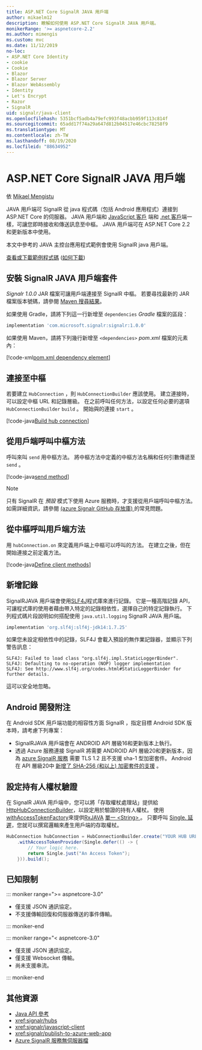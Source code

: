 ```yaml
---
title: ASP.NET Core SignalR JAVA 用戶端
author: mikaelm12
description: 瞭解如何使用 ASP.NET Core SignalR JAVA 用戶端。
monikerRange: '>= aspnetcore-2.2'
ms.author: mimengis
ms.custom: mvc
ms.date: 11/12/2019
no-loc:
- ASP.NET Core Identity
- cookie
- Cookie
- Blazor
- Blazor Server
- Blazor WebAssembly
- Identity
- Let's Encrypt
- Razor
- SignalR
uid: signalr/java-client
ms.openlocfilehash: 5351bcf5adb4a79efc993f48acbb959f113c814f
ms.sourcegitcommit: 65add17f74a29a647d812b04517e46cbc78258f9
ms.translationtype: MT
ms.contentlocale: zh-TW
ms.lasthandoff: 08/19/2020
ms.locfileid: "88634952"
---
```

# <a name="aspnet-core-no-locsignalr-java-client"></a>ASP.NET Core SignalR JAVA 用戶端

依 [Mikael Mengistu](https://twitter.com/MikaelM_12)

JAVA 用戶端可 SignalR 從 java 程式碼（包括 Android 應用程式）連接到 ASP.NET Core 的伺服器。 JAVA 用戶端和 [JavaScript 客戶](xref:signalr/javascript-client) 端和 [.net 客戶](xref:signalr/dotnet-client)端一樣，可讓您即時接收和傳送訊息至中樞。 JAVA 用戶端可在 ASP.NET Core 2.2 和更新版本中使用。

本文中參考的 JAVA 主控台應用程式範例會使用 SignalR java 用戶端。

[查看或下載範例程式碼](https://github.com/dotnet/AspNetCore.Docs/tree/master/aspnetcore/signalr/java-client/sample) ([如何下載](xref:index#how-to-download-a-sample)) 

## <a name="install-the-no-locsignalr-java-client-package"></a>安裝 SignalR JAVA 用戶端套件

*Signalr 1.0.0* JAR 檔案可讓用戶端連接至 SignalR 中樞。 若要尋找最新的 JAR 檔案版本號碼，請參閱 [Maven 搜尋結果](https://search.maven.org/search?q=g:com.microsoft.signalr%20AND%20a:signalr)。

如果使用 Gradle，請將下列這一行新增至 `dependencies` *Gradle* 檔案的區段：

```gradle
implementation 'com.microsoft.signalr:signalr:1.0.0'
```

如果使用 Maven，請將下列幾行新增至 `<dependencies>` *pom.xml* 檔案的元素內：

[!code-xml[pom.xml dependency element](java-client/sample/pom.xml?name=snippet_dependencyElement)]

## <a name="connect-to-a-hub"></a>連接至中樞

若要建立 `HubConnection` ，則 `HubConnectionBuilder` 應該使用。 建立連接時，可以設定中樞 URL 和記錄層級。 在之前呼叫任何方法，以設定任何必要的選項 `HubConnectionBuilder` `build` 。 開始與的連接 `start` 。

[!code-java[Build hub connection](java-client/sample/src/main/java/Chat.java?range=16-17)]

## <a name="call-hub-methods-from-client"></a>從用戶端呼叫中樞方法

呼叫來叫 `send` 用中樞方法。 將中樞方法中定義的中樞方法名稱和任何引數傳遞至 `send` 。

[!code-java[send method](java-client/sample/src/main/java/Chat.java?range=28)]

> [!NOTE]
> 只有 SignalR 在 *預設* 模式下使用 Azure 服務時，才支援從用戶端呼叫中樞方法。 如需詳細資訊，請參閱 [ (azure Signalr GitHub 存放庫) ](https://github.com/Azure/azure-signalr/blob/dev/docs/faq.md#what-is-the-meaning-of-service-mode-defaultserverlessclassic-how-can-i-choose)的常見問題。

## <a name="call-client-methods-from-hub"></a>從中樞呼叫用戶端方法

用 `hubConnection.on` 來定義用戶端上中樞可以呼叫的方法。 在建立之後，但在開始連接之前定義方法。

[!code-java[Define client methods](java-client/sample/src/main/java/Chat.java?range=19-21)]

## <a name="add-logging"></a>新增記錄

SignalRJAVA 用戶端會使用[SLF4J](https://www.slf4j.org/)程式庫來進行記錄。 它是一種高階記錄 API，可讓程式庫的使用者藉由帶入特定的記錄相依性，選擇自己的特定記錄執行。 下列程式碼片段說明如何搭配使用 `java.util.logging` SignalR JAVA 用戶端。

```gradle
implementation 'org.slf4j:slf4j-jdk14:1.7.25'
```

如果您未設定相依性中的記錄，SLF4J 會載入預設的無作業記錄器，並顯示下列警告訊息：

```
SLF4J: Failed to load class "org.slf4j.impl.StaticLoggerBinder".
SLF4J: Defaulting to no-operation (NOP) logger implementation
SLF4J: See http://www.slf4j.org/codes.html#StaticLoggerBinder for further details.
```

這可以安全地忽略。

## <a name="android-development-notes"></a>Android 開發附注

在 Android SDK 用戶端功能的相容性方面 SignalR ，指定目標 Android SDK 版本時，請考慮下列專案：

* SignalRJAVA 用戶端會在 ANDROID API 層級16和更新版本上執行。
* 透過 Azure 服務連接 SignalR 將需要 ANDROID API 層級20和更新版本，因為 [azure SignalR 服務](/azure/azure-signalr/signalr-overview) 需要 TLS 1.2 且不支援 sha-1 型加密套件。 Android 在 API 層級20中 [新增了 SHA-256 (和以上) 加密套件的支援](https://developer.android.com/reference/javax/net/ssl/SSLSocket) 。

## <a name="configure-bearer-token-authentication"></a>設定持有人權杖驗證

在 SignalR JAVA 用戶端中，您可以將「存取權杖處理站」提供給 [HttpHubConnectionBuilder](/java/api/com.microsoft.signalr._http_hub_connection_builder?view=aspnet-signalr-java)，以設定用於驗證的持有人權杖。 使用[withAccessTokenFactory](/java/api/com.microsoft.signalr._http_hub_connection_builder.withaccesstokenprovider?view=aspnet-signalr-java#com_microsoft_signalr__http_hub_connection_builder_withAccessTokenProvider_Single_String__)來提供[RxJAVA](https://github.com/ReactiveX/RxJava) [單一 \<String> ](https://reactivex.io/documentation/single.html)。 只要呼叫 [Single. 延遲](https://reactivex.io/RxJava/javadoc/io/reactivex/Single.html#defer-java.util.concurrent.Callable-)，您就可以撰寫邏輯來產生用戶端的存取權杖。

```java
HubConnection hubConnection = HubConnectionBuilder.create("YOUR HUB URL HERE")
    .withAccessTokenProvider(Single.defer(() -> {
        // Your logic here.
        return Single.just("An Access Token");
    })).build();
```

## <a name="known-limitations"></a>已知限制

::: moniker range=">= aspnetcore-3.0"

* 僅支援 JSON 通訊協定。
* 不支援傳輸回復和伺服器傳送的事件傳輸。

::: moniker-end

::: moniker range="< aspnetcore-3.0"

* 僅支援 JSON 通訊協定。
* 僅支援 Websocket 傳輸。
* 尚未支援串流。

::: moniker-end

## <a name="additional-resources"></a>其他資源

* [Java API 參考](/java/api/com.microsoft.signalr?view=aspnet-signalr-java)
* <xref:signalr/hubs>
* <xref:signalr/javascript-client>
* <xref:signalr/publish-to-azure-web-app>
* [Azure SignalR 服務無伺服器檔](/azure/azure-signalr/signalr-concept-serverless-development-config)
